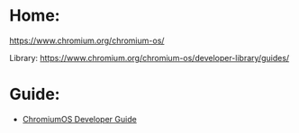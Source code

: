 # Home:
https://www.chromium.org/chromium-os/

Library: https://www.chromium.org/chromium-os/developer-library/guides/

# Guide:
- [ChromiumOS Developer Guide](https://www.chromium.org/chromium-os/developer-library/guides/development/developer-guide/)
